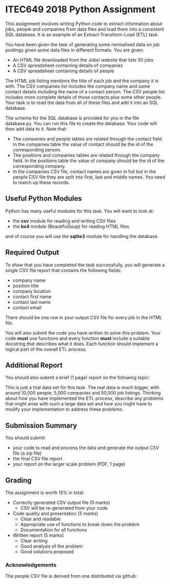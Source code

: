 # ITEC649 2018 Python Assignment

This assignment involves writing Python code to extract information about jobs, people 
and companies from data files and load them into a consistent SQL database. It is an 
example of an Extract-Transform-Load (ETL) task. 

You have been given the task of generating some normalised data on job postings given some
data files in different formats.   You are given:

* An HTML file downloaded from the Jobs! website that lists 50 jobs
* A CSV spreadsheet containing details of companies
* A CSV spreadsheet containing details of people 

The HTML job listing mentions the title of each job and
the company it is with.  The CSV companies list includes
the company name and some contact details including the name
of a contact person.   The CSV people list includes more complete
details of those contacts plus some other people.  Your task is to read the data from
all of these files and add it into an SQL database. 

The schema for the SQL database is provided for you in the file database.py. You can
 run this file to create the database.  Your code will then add data to it. Note that:

* The companies and people tables are related through the contact field. In the companies
table the value of contact should be the id of the corresponding person.
* The positions and companies tables are related through the company field. In the
positions table the value of company should be the id of the corresponding company.
* In the companies CSV file, contact names are given in full but in the people CSV
file they are split into first, last and middle names. You need to match up these
records.

## Useful Python Modules

Python has many useful modules for this task. You will want to look at:
* the __csv__ module for reading and writing CSV files
* the __bs4__ module (BeautifulSoup) for reading HTML files

and of course you will use the __sqlite3__ module for handling the database.

## Required Output

To show that you have completed the task successfully, you will generate a single CSV file
report that contains the following fields:
* company name
* position title
* company location
* contact first name
* contact last name
* contact email

There should be one row in your output CSV file for every job in the HTML file. 

You will also submit the code you have written to solve this problem.  Your code **must** use 
functions and every function **must** include a suitable docstring that describes 
what it does.  Each function should implement a logical part of the overall ETL process.

## Additional Report 

You should also submit a brief (1 page) report on the following topic:

This is just a trial data set for this task.  The real data is much bigger, with around 10,000 
people, 5,000 companies and 50,000 job listings.  Thinking about how you have implemented
the ETL process, describe any problems that might arise with such a large data set and how
you might have to modify your implementation to address these problems. 

## Submission Summary

You should submit:
* your code to read and process the data and generate the output CSV file (a zip file)
* the final CSV file report
* your report on the larger scale problem (PDF, 1 page)

## Grading

The assignment is worth 15% in total:

* Correctly generated CSV output file (5 marks)
    * CSV will be re-generated from your code
* Code quality and presentation (5 marks)
    * Clear and readable
    * Appropriate use of functions to break down the problem
    * Documentation for all functions
* Written report (5 marks)
   * Clear writing
   * Good analysis of the problem
   * Good solutions proposed


### Acknowledgements

The people CSV file is derived from one distributed via github:
